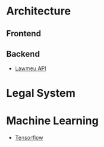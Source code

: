 <!-- TITLE: Wiki.Core.Today -->
<!-- SUBTITLE: CoreDotToday Wiki Page -->

# Architecture
## Frontend
## Backend
- [Lawmeu API](backend/lawmeu-api)

# Legal System

# Machine Learning
- [Tensorflow](ml/tensorflow)